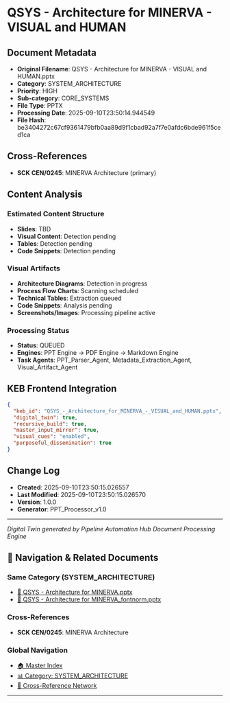 # QSYS - Architecture for MINERVA - VISUAL and HUMAN

## Document Metadata
- **Original Filename**: QSYS - Architecture for MINERVA - VISUAL and HUMAN.pptx
- **Category**: SYSTEM_ARCHITECTURE
- **Priority**: HIGH
- **Sub-category**: CORE_SYSTEMS
- **File Type**: PPTX
- **Processing Date**: 2025-09-10T23:50:14.944549
- **File Hash**: be3404272c67cf9361479bfb0aa89d9f1cbad92a7f7e0afdc6bde961f5ced1ca

## Cross-References
- **SCK CEN/0245**: MINERVA Architecture (primary)

## Content Analysis
### Estimated Content Structure
- **Slides**: TBD
- **Visual Content**: Detection pending
- **Tables**: Detection pending
- **Code Snippets**: Detection pending

### Visual Artifacts
- **Architecture Diagrams**: Detection in progress
- **Process Flow Charts**: Scanning scheduled  
- **Technical Tables**: Extraction queued
- **Code Snippets**: Analysis pending
- **Screenshots/Images**: Processing pipeline active

### Processing Status
- **Status**: QUEUED
- **Engines**: PPT Engine → PDF Engine → Markdown Engine
- **Task Agents**: PPT_Parser_Agent, Metadata_Extraction_Agent, Visual_Artifact_Agent

## KEB Frontend Integration
```json
{
  "keb_id": "QSYS_-_Architecture_for_MINERVA_-_VISUAL_and_HUMAN.pptx",
  "digital_twin": true,
  "recursive_build": true,
  "master_input_mirror": true,
  "visual_cues": "enabled",
  "purposeful_dissemination": true
}
```

## Change Log
- **Created**: 2025-09-10T23:50:15.026557
- **Last Modified**: 2025-09-10T23:50:15.026570
- **Version**: 1.0.0
- **Generator**: PPT_Processor_v1.0

---
*Digital Twin generated by Pipeline Automation Hub Document Processing Engine*


## 🧭 Navigation & Related Documents

### Same Category (SYSTEM_ARCHITECTURE)
- [📄 QSYS - Architecture for MINERVA.pptx](./QSYS_-_Architecture_for_MINERVA.md)
- [📄 QSYS - Architecture for MINERVA_fontnorm.pptx](./QSYS_-_Architecture_for_MINERVA_fontnorm.md)

### Cross-References
- **SCK CEN/0245**: MINERVA Architecture

### Global Navigation
- [🏠 Master Index](../recursive_build/master_index.md)
- [📊 Category: SYSTEM_ARCHITECTURE](../recursive_build/category_system_architecture.md)
- [🔗 Cross-Reference Network](../recursive_build/cross_reference_network.md)

---

